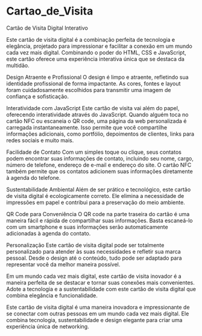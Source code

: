# Cartao_de_Visita
Cartão de Visita Digital Interativo

Este cartão de visita digital é a combinação perfeita de tecnologia e elegância, projetado para impressionar e facilitar a conexão em um mundo cada vez mais digital. Combinando o poder do HTML, CSS e JavaScript, este cartão oferece uma experiência interativa única que se destaca da multidão.

Design Atraente e Profissional
O design é limpo e atraente, refletindo sua identidade profissional de forma impactante. As cores, fontes e layout foram cuidadosamente escolhidos para transmitir uma imagem de confiança e sofisticação.

Interatividade com JavaScript
Este cartão de visita vai além do papel, oferecendo interatividade através do JavaScript. Quando alguém toca no cartão NFC ou escaneia o QR code, uma página da web personalizada é carregada instantaneamente. Isso permite que você compartilhe informações adicionais, como portfólio, depoimentos de clientes, links para redes sociais e muito mais.

Facilidade de Contato
Com um simples toque ou clique, seus contatos podem encontrar suas informações de contato, incluindo seu nome, cargo, número de telefone, endereço de e-mail e endereço do site. O cartão NFC também permite que os contatos adicionem suas informações diretamente à agenda do telefone.

Sustentabilidade Ambiental
Além de ser prático e tecnológico, este cartão de visita digital é ecologicamente correto. Ele elimina a necessidade de impressões em papel e contribui para a preservação do meio ambiente.

QR Code para Conveniência
O QR code na parte traseira do cartão é uma maneira fácil e rápida de compartilhar suas informações. Basta escaneá-lo com um smartphone e suas informações serão automaticamente adicionadas à agenda do contato.

Personalização
Este cartão de visita digital pode ser totalmente personalizado para atender às suas necessidades e refletir sua marca pessoal. Desde o design até o conteúdo, tudo pode ser adaptado para representar você da melhor maneira possível.

Em um mundo cada vez mais digital, este cartão de visita inovador é a maneira perfeita de se destacar e tornar suas conexões mais convenientes. Adote a tecnologia e a sustentabilidade com este cartão de visita digital que combina elegância e funcionalidade.

Este cartão de visita digital é uma maneira inovadora e impressionante de se conectar com outras pessoas em um mundo cada vez mais digital. Ele combina tecnologia, sustentabilidade e design elegante para criar uma experiência única de networking.
